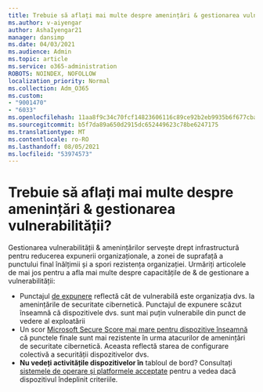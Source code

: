 ```yaml
---
title: Trebuie să aflați mai multe despre amenințări & gestionarea vulnerabilității?
ms.author: v-aiyengar
author: AshaIyengar21
manager: dansimp
ms.date: 04/03/2021
ms.audience: Admin
ms.topic: article
ms.service: o365-administration
ROBOTS: NOINDEX, NOFOLLOW
localization_priority: Normal
ms.collection: Adm_O365
ms.custom:
- "9001470"
- "6033"
ms.openlocfilehash: 11aa8f9c34c70fcf14823606116c89ce92b2eb9935b6f677cba00529ded22648
ms.sourcegitcommit: b5f7da89a650d2915dc652449623c78be6247175
ms.translationtype: MT
ms.contentlocale: ro-RO
ms.lasthandoff: 08/05/2021
ms.locfileid: "53974573"
---
```

# <a name="need-to-know-more-on-threat--vulnerability-management"></a>Trebuie să aflați mai multe despre amenințări & gestionarea vulnerabilității?

Gestionarea vulnerabilității & amenințărilor servește drept infrastructură pentru reducerea expunerii organizaționale, a zonei de suprafață a punctului final înălțimii și a spori rezistența organizației. Urmăriți articolele de mai jos pentru a afla mai multe despre capacitățile de & de gestionare a vulnerabilității:

- Punctajul [de expunere](https://docs.microsoft.com/windows/security/threat-protection/microsoft-defender-atp/tvm-exposure-score) reflectă cât de vulnerabilă este organizația dvs. la amenințările de securitate cibernetică. Punctajul de expunere scăzut înseamnă că dispozitivele dvs. sunt mai puțin vulnerabile din punct de vedere al exploatării
- Un scor [Microsoft Secure Score mai mare pentru dispozitive înseamnă](https://docs.microsoft.com/windows/security/threat-protection/microsoft-defender-atp/tvm-microsoft-secure-score-devices) că punctele finale sunt mai rezistente în urma atacurilor de amenințări de securitate cibernetică. Aceasta reflectă starea de configurare colectivă a securității dispozitivelor dvs.
- **Nu vedeți activitățile dispozitivelor în** tabloul de bord? Consultați [sistemele de operare și platformele acceptate](https://docs.microsoft.com/windows/security/threat-protection/microsoft-defender-atp/tvm-supported-os) pentru a vedea dacă dispozitivul îndeplinit criteriile.
